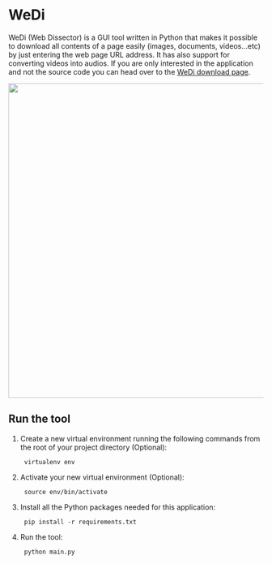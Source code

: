 
# WeDi
WeDi (Web Dissector) is a GUI tool written in Python that makes it possible to download all contents of a page easily (images, documents, videos...etc) by just entering the web page URL address. It has also support for converting videos into audios.
If you are only interested in the application and not the source code you can head over to the [WeDi download page](https://ahmed91abbas.github.io/WeDi/).

<img src="https://public.boxcloud.com/api/2.0/internal_files/564477319633/versions/598426800433/representations/jpg_paged_2048x2048/content/1.jpg?access_token=1!9XtNZsKQZBT5W9PD2tTdpVw31MuE-Jiq3LCDCgGzb93qQLhiZ4SCiO3VNlTAvNEJu_QpdD5GnUj6sWzxpynwRnt1XJNIO2q0TXcVJUBKS4vrGiTKUjjzEYGdxhHRsYASSmQQCNSXUfwy4QEl0qmdI3QDkgnOArM8ytS1tdw9XZc86ywo8k3e5cI_2528crhnqi6Ei4hS9F2B-24kqzGaKIHYtl8sR5rQbnDkJ3m4niZfWl8zo4fGSyqU5JgMQ0_QmdE0Jzk4V2Zj2MhSL_3caMeEsMfijP8Ry3zfGFfnOvuZ5yuRP89mxxfWtTKuYENQUSbQGmfgxtgXAmewhzZLzswjUa4m-FwYkSs8XwjUuQttBho2SmD32aYIkcLOW0b9ZwI53HSDy8IRY_27xuhpnK06HWA2rPHj0ZFexGGGkISVaE5hVhgRo66V-5RV0vcVDnMoAW8tWEKfYLg9gih04ixwsiRThpoJEiSFSpI4tVQGasq3TzjKv-M3PMKgmSUlSWP1gzRPOI830Z2JUhoik5lwlSNI6qZhp1w5DyGPydqTFDnsb2t3jt8OhTeSFQgU&box_client_name=box-content-preview&box_client_version=2.26.0 " width="620">

## Run the tool

1. Create a new virtual environment running the following commands from the root of your project directory (Optional):

        virtualenv env

1. Activate your new virtual environment (Optional):

        source env/bin/activate

1. Install all the Python packages needed for this application:

        pip install -r requirements.txt

1. Run the tool:

        python main.py
